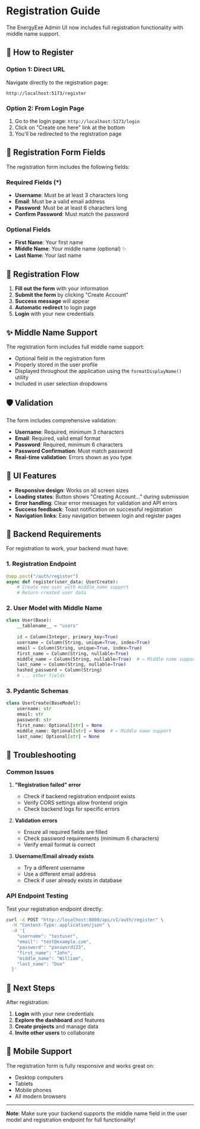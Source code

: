 # Registration Guide

The EnergyExe Admin UI now includes full registration functionality with middle name support.

## 🚀 How to Register

### Option 1: Direct URL
Navigate directly to the registration page:
```
http://localhost:5173/register
```

### Option 2: From Login Page
1. Go to the login page: `http://localhost:5173/login`
2. Click on "Create one here" link at the bottom
3. You'll be redirected to the registration page

## 📝 Registration Form Fields

The registration form includes the following fields:

### Required Fields (*)
- **Username**: Must be at least 3 characters long
- **Email**: Must be a valid email address
- **Password**: Must be at least 6 characters long
- **Confirm Password**: Must match the password

### Optional Fields
- **First Name**: Your first name
- **Middle Name**: Your middle name (optional) ✨
- **Last Name**: Your last name

## 🔄 Registration Flow

1. **Fill out the form** with your information
2. **Submit the form** by clicking "Create Account"
3. **Success message** will appear
4. **Automatic redirect** to login page
5. **Login** with your new credentials

## ✨ Middle Name Support

The registration form includes full middle name support:
- Optional field in the registration form
- Properly stored in the user profile
- Displayed throughout the application using the `formatDisplayName()` utility
- Included in user selection dropdowns

## 🛡️ Validation

The form includes comprehensive validation:
- **Username**: Required, minimum 3 characters
- **Email**: Required, valid email format
- **Password**: Required, minimum 6 characters
- **Password Confirmation**: Must match password
- **Real-time validation**: Errors shown as you type

## 🎨 UI Features

- **Responsive design**: Works on all screen sizes
- **Loading states**: Button shows "Creating Account..." during submission
- **Error handling**: Clear error messages for validation and API errors
- **Success feedback**: Toast notification on successful registration
- **Navigation links**: Easy navigation between login and register pages

## 🔧 Backend Requirements

For registration to work, your backend must have:

### 1. Registration Endpoint
```python
@app.post("/auth/register")
async def register(user_data: UserCreate):
    # Create new user with middle_name support
    # Return created user data
```

### 2. User Model with Middle Name
```python
class User(Base):
    __tablename__ = "users"
    
    id = Column(Integer, primary_key=True)
    username = Column(String, unique=True, index=True)
    email = Column(String, unique=True, index=True)
    first_name = Column(String, nullable=True)
    middle_name = Column(String, nullable=True)  # ← Middle name support
    last_name = Column(String, nullable=True)
    hashed_password = Column(String)
    # ... other fields
```

### 3. Pydantic Schemas
```python
class UserCreate(BaseModel):
    username: str
    email: str
    password: str
    first_name: Optional[str] = None
    middle_name: Optional[str] = None  # ← Middle name support
    last_name: Optional[str] = None
```

## 🚨 Troubleshooting

### Common Issues

1. **"Registration failed" error**
   - Check if backend registration endpoint exists
   - Verify CORS settings allow frontend origin
   - Check backend logs for specific errors

2. **Validation errors**
   - Ensure all required fields are filled
   - Check password requirements (minimum 6 characters)
   - Verify email format is correct

3. **Username/Email already exists**
   - Try a different username
   - Use a different email address
   - Check if user already exists in database

### API Endpoint Testing

Test your registration endpoint directly:
```bash
curl -X POST "http://localhost:8000/api/v1/auth/register" \
  -H "Content-Type: application/json" \
  -d '{
    "username": "testuser",
    "email": "test@example.com",
    "password": "password123",
    "first_name": "John",
    "middle_name": "William",
    "last_name": "Doe"
  }'
```

## 🎯 Next Steps

After registration:
1. **Login** with your new credentials
2. **Explore the dashboard** and features
3. **Create projects** and manage data
4. **Invite other users** to collaborate

## 📱 Mobile Support

The registration form is fully responsive and works great on:
- Desktop computers
- Tablets
- Mobile phones
- All modern browsers

---

**Note**: Make sure your backend supports the middle name field in the user model and registration endpoint for full functionality!